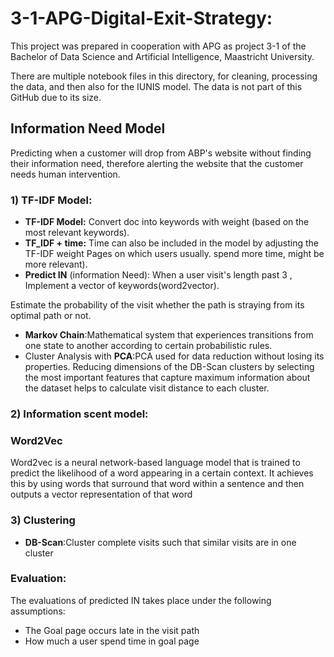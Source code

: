 # 3-1-APG-Digital-Exit-Strategy:
This project was prepared in cooperation with APG as project 3-1 of the
Bachelor of Data Science and Artificial Intelligence, Maastricht University.

There are multiple notebook files in this directory, for cleaning, processing the data, 
and then also for the IUNIS model. The data is not part of this GitHub due to its size.

## Information Need Model
Predicting when a customer will drop from ABP's website without finding their information need, 
therefore alerting the website that the customer needs human intervention.



### 1) TF-IDF Model:

* **TF-IDF Model:** Convert doc into keywords with weight (based on the most relevant keywords). 
* **TF_IDF + time:** Time can also be included in the
model by adjusting the TF-IDF weight Pages on which users usually.
spend more time, might be more relevant).
* **Predict IN** (information Need): When a user visit's length past 3 , Implement a vector of keywords(word2vector).

Estimate the probability of the visit  whether the path is straying from its optimal path or not.
* **Markov Chain**:Mathematical system that experiences transitions from one state to another according to certain probabilistic rules. 
* Cluster Analysis with **PCA**:PCA used for data reduction without losing its properties. Reducing dimensions of the DB-Scan clusters by selecting
the most important features that capture maximum information about the dataset helps to calculate visit distance to each cluster.  


### 2) Information scent model:
### Word2Vec
Word2vec is a neural network-based language model that is trained to predict the likelihood of a word appearing in
a certain context. It achieves this by using words that surround that
word within a sentence and then outputs a vector representation of
that word


### 3) Clustering
* **DB-Scan**:Cluster complete visits such that similar visits are in one cluster

### Evaluation: 
The evaluations of predicted IN takes place under the following assumptions:
* The Goal page occurs late in the visit path
* How much a user spend time in goal page

